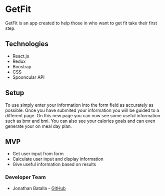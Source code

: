 # GetFit


GetFit is an app created to help those in who want to get fit take their first step.

## Technologies

* React.js
* Redux
* Boostrap
* CSS
* Spooncular API

## Setup

To use simply enter your information into the form field as accurately as possible. Once you have submited your information you will be
guided to a different page. On this new page you can now see some useful information such as bmr and bmi. You can also see your calories
goals and can even generate your on meal day plan.

[1]: https://pokemonbattles.netlify.app

## MVP
* Get user input from form
* Calculate user input and display information
* Give useful information based on results 


### Developer Team


* Jonathan Batalla - [GitHub][2]

[2]: https://github.com/Jon-115